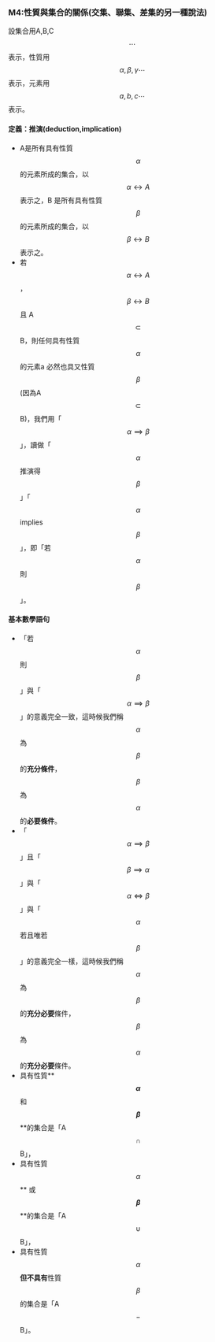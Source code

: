 ### M4:性質與集合的關係\(交集、聯集、差集的另一種說法\)

設集合用A,B,C$$\cdots $$表示，性質用$$\alpha ,\beta ,\gamma\cdots$$表示，元素用$$a,b,c\cdots $$表示。

#### 定義：推演\(deduction,implication\)

* A是所有具有性質$$\alpha$$ 的元素所成的集合，以$$\alpha \leftrightarrow A$$表示之，B 是所有具有性質 $$\beta$$ 的元素所成的集合，以$$\beta \leftrightarrow B$$表示之。
* 若$$\alpha \leftrightarrow A$$，$$\beta \leftrightarrow B$$且 A$$\subset$$B，則任何具有性質$$\alpha$$的元素a 必然也具又性質$$\beta$$\(因為A$$\subset$$B\)，我們用「$$\alpha \implies\beta $$」，讀做「$$\alpha$$推演得$$\beta$$」「$$\alpha$$  implies  $$\beta$$」，即「若 $$\alpha$$  則  $$\beta$$」。

#### 基本數學語句

* 「若 $$\alpha$$  則  $$\beta$$」與「$$\alpha \implies\beta $$」的意義完全一致，這時候我們稱$$\alpha$$ 為$$\beta$$ 的**充分條件**，$$\beta$$ 為$$\alpha$$的**必要條件**。 
* 「$$\alpha \implies\beta $$」且「$$\beta\implies\alpha$$」與「$$\alpha \Leftrightarrow \beta $$」與「$$\alpha$$ 若且唯若 $$\beta$$」的意義完全一樣，這時候我們稱$$\alpha$$ 為$$\beta$$ 的**充分必要**條件，$$\beta$$ 為$$\alpha$$的**充分必要**條件。
* 具有性質** **$$\alpha$$** 和 **$$\beta$$** **的集合是「A$$\cap$$ B」，
* 具有性質 $$\alpha$$** 或 **$$\beta$$** **的集合是「A$$\cup$$ B」，
* 具有性質 $$\alpha$$ **但不具有**性質 $$\beta$$ 的集合是「A$$-$$ B」。



